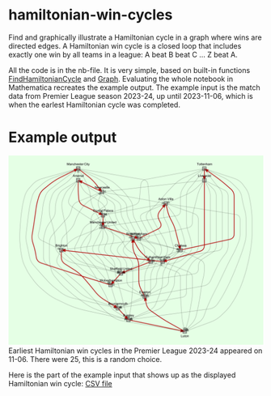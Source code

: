 # hamiltonian-win-cycles
Find and graphically illustrate a Hamiltonian cycle in a graph where wins are directed edges.
A Hamiltonian win cycle is a closed loop that includes exactly one win by all teams in a league: A beat B beat C ... Z beat A.

All the code is in the nb-file. 
It is very simple, based on built-in functions [FindHamiltonianCycle](https://reference.wolfram.com/language/ref/FindHamiltonianCycle.html) and [Graph](https://reference.wolfram.com/language/ref/Graph.html).
Evaluating the whole notebook in Mathematica recreates the example output. The example input is the match data from Premier League season 2023-24, up until 2023-11-06, which is when the earlest Hamiltonian cycle was completed.

# Example output

![Example Hamiltonian win cycle graph](https://github.com/tervio/hamiltonian-win-cycles/blob/main/output/eng-tier-1-2023-2024.svg?raw=true)
Earliest Hamiltonian win cycles in the Premier League 2023-24 appeared on 11-06. There were 25, this is a random choice.

Here is the part of the example input that shows up as the displayed Hamiltonian win cycle: 
[CSV file](https://github.com/tervio/hamiltonian-win-cycles/blob/main/output/eng-tier-1-2023-2024.csv)
